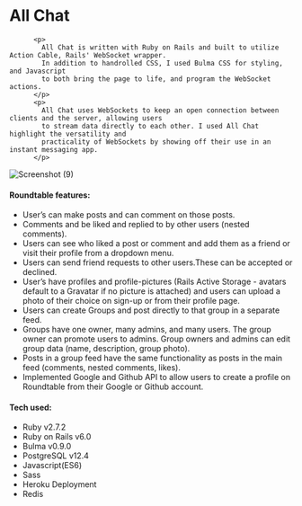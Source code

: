 <h1>All Chat</h1>

          <p>
            All Chat is written with Ruby on Rails and built to utilize Action Cable, Rails' WebSocket wrapper. 
            In addition to handrolled CSS, I used Bulma CSS for styling, and Javascript
            to both bring the page to life, and program the WebSocket actions.
          </p>
          <p>
            All Chat uses WebSockets to keep an open connection between clients and the server, allowing users
            to stream data directly to each other. I used All Chat highlight the versatility and 
            practicality of WebSockets by showing off their use in an instant messaging app.
          </p>


![Screenshot (9)](https://user-images.githubusercontent.com/68115763/103695312-5409fb00-4f6a-11eb-89dd-017bdfec881a.png)


<h4>Roundtable features:</h4>
<ul>
  <li>User’s can make posts and can comment on those posts.</li>
  <li>Comments and be liked and replied to by other users (nested comments).</li>
  <li>Users can see who liked a post or comment and add them as a friend or visit their profile from a dropdown menu.</li>
  <li>Users can send friend requests to other users.These can be accepted or declined.</li>
  <li>User’s have profiles and profile-pictures (Rails Active Storage - avatars default to a Gravatar if no picture is attached) and users can upload a photo of their choice on  sign-up or from their profile page.</li>
  <li>Users can create Groups and post directly to that group in a separate feed.</li>
  <li>Groups have one owner, many admins, and many users. The group owner can promote users to admins. Group owners and admins can edit group data (name, description, group photo).</li>
  <li>Posts in a group feed have the same functionality as posts in the main feed (comments, nested comments, likes).</li>
  <li>Implemented Google and Github API to allow users to create a profile on Roundtable from their Google or Github account.</li>
</ul>


<h4>Tech used:</h4>
<ul>
  <li>Ruby v2.7.2</li>
  <li>Ruby on Rails v6.0</li>
  <li>Bulma v0.9.0</li>
  <li>PostgreSQL v12.4</li>
  <li>Javascript(ES6)</li>
  <li>Sass</li>
  <li>Heroku Deployment</li>
  <li>Redis</li>
</ul>

